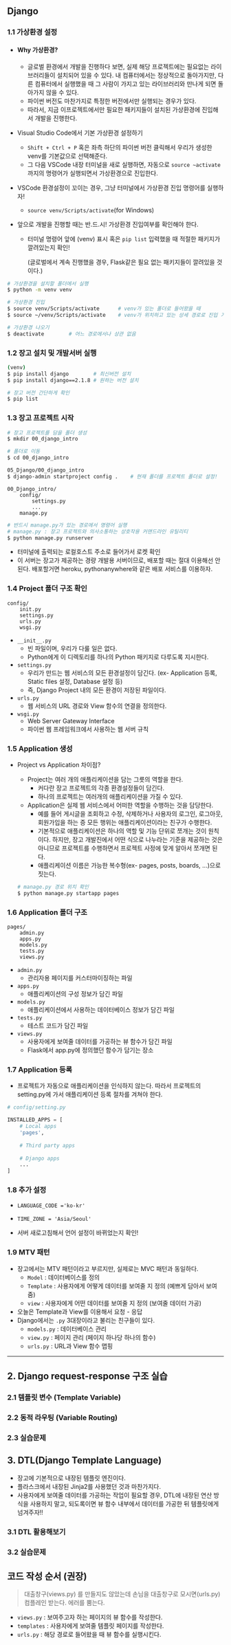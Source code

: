 ## Django

### 1.1 가상환경 설정

- #### Why 가상환경?

  - 글로벌 환경에서 개발을 진행하다 보면, 실제 해당 프로젝트에는 필요없는 라이브러리들이 설치되어 있을 수 있다. 내 컴퓨터에서는 정상적으로 돌아가지만, 다른 컴퓨터에서 실행했을 때 그 사람이 가지고 있는 라이브러리와 만나게 되면 돌아가지 않을 수 있다.
  - 파이썬 버전도 마찬가지로 특정한 버전에서만 실행되는 경우가 있다.
  - 따라서, 지금 이프로젝트에서만 필요한 패키지들이 설치된 가상환경에 진입해서 개발을 진행한다.
  
- Visual Studio Code에서 기본 가상환경 설정하기

  - `Shift + Ctrl + P` 혹은 좌측 하단의 파이썬 버전 클릭해서 우리가 생성한 venv를 기본값으로 선택해준다.
  - 그 다음 VSCode 내장 터미널을 새로 실행하면, 자동으로 `source ~activate`까지의 명령어가 실행되면서 가상환경으로 진입한다.

- VSCode 환경설정이 꼬이는 경우, 그냥 터미널에서 가상환경 진입 명령어를 실행하자!

  - `source venv/Scripts/activate`(for Windows)

- 앞으로 개발을 진행할 때는 반.드.시! 가상환경 진입여부를 확인해야 한다.

  - 터미널 명령어 앞에 (venv) 표시 혹은 `pip list` 입력했을 때 적절한 패키지가 깔려있는지 확인!

     (글로벌에서 계속 진행했을 경우, Flask같은 필요 없는 패키지들이 깔려있을 것이다.)

```bash
# 가상환경을 설치할 폴더에서 실행
$ python -m venv venv

# 가상환경 진입
$ source venv/Scripts/activate		# venv가 있는 폴더로 들어왔을 때
$ source ~/venv/Scripts/activate	# venv가 위치하고 있는 상세 경로로 진입 가능

# 가상환경 나오기
$ deactivate		# 어느 경로에서나 상관 없음
```

### 1.2 장고 설치 및 개발서버 실행

```bash
(venv)
$ pip install django		# 최신버전 설치
$ pip install django==2.1.8	# 원하는 버전 설치
```

```bash
# 장고 버전 간단하게 확인
$ pip list
```

### 1.3 장고 프로젝트 시작

```bash
# 장고 프로젝트를 담을 폴더 생성
$ mkdir 00_django_intro

# 폴더로 이동
$ cd 00_django_intro
```

```bash
05_Django/00_django_intro
$ django-admin startproject config .	# 현재 폴더를 프로젝트 폴더로 설정!
```

```
00_Django_intro/
	config/
		settings.py
		...
	manage.py
```

```bash
# 반드시 manage.py가 있는 경로에서 명령어 실행
# manage.py : 장고 프로젝트와 의사소통하는 상호작용 커맨드라인 유틸리티
$ python manage.py runserver
```

- 터미널에 출력되는 로컬호스트 주소로 들어가서 로켓 확인
- 이 서버는 장고가 제공하는 경량 개발용 서버이므로, 배포할 때는 절대 이용해선 안된다. 배포할거면 heroku, pythonanywhere와 같은 배포 서비스를 이용하자.

### 1.4 Project 폴더 구조 확인

```
config/
	init.py
	settings.py
	urls.py
	wsgi.py
```

- `__init__.py` 
  - 빈 파일이며, 우리가 다룰 일은 없다.
  - Python에게 이 디렉토리를 하나의 Python 패키지로 다루도록 지시한다.
- `settings.py`
  - 우리가 만드는 웹 서비스의 모든 환경설정이 담긴다.
    (ex- Application 등록, Static files 설정, Database 설정 등)
  - 즉, Django Project 내의 모든 환경이 저장된 파일이다.
- `urls.py`
  - 웹 서비스의 URL 경로와 View 함수의 연결을 정의한다.
- `wsgi.py`
  - Web Server Gateway Interface
  - 파이썬 웹 프레임워크에서 사용하는 웹 서버 규칙

### 1.5 Application 생성

- Project vs Application 차이점?

  - Project는 여러 개의 애플리케이션을 담는 그릇의 역할을 한다. 
    - 커다란 장고 프로젝트의 각종 환경설정들이 담긴다.
    - 하나의 프로젝트는 여러개의 애플리케이션을 가질 수 있다.
  - Application은 실제 웹 서비스에서 어떠한 역할을 수행하는 것을 담당한다.
    - 예를 들어 게시글을 조회하고 수정, 삭제하거나 사용자의 로그인, 로그아웃, 회원가입을 하는 증 모든 행위는 애플리케이션이라는 친구가 수행한다.
    - 기본적으로 애플리케이션은 하나의 역할 및 기능 단위로 쪼개는 것이 원칙이다. 하지만, 장고 개발진에서 어떤 식으로 나누라는 기준을 제공하는 것은 아니므로 프로젝트를 수행하면서 프로젝트 사정에 맞게 알아서 쪼개면 된다.
    - 애플리케이션 이름은 가능한 복수형(ex- pages, posts, boards, ...)으로 짓는다.

  ```bash
  # manage.py 경로 위치 확인
  $ python manage.py startapp pages
  ```

### 1.6 Application 폴더 구조

```
pages/
	admin.py
	apps.py
	models.py
	tests.py
	views.py
```

- `admin.py`
  - 관리자용 페이지를 커스터마이징하는 파일
- `apps.py`
  - 애플리케이션의 구성 정보가 담긴 파일
- `models.py`
  - 애플리케이션에서 사용하는 데이터베이스 정보가 담긴 파일
- `tests.py`
  - 테스트 코드가 담긴 파일
- `views.py`
  - 사용자에게 보여줄 데이터를 가공하는 뷰 함수가 담긴 파일
  - Flask에서 app.py에 정의했던 함수가 담기는 장소

### 1.7 Application 등록

- 프로젝트가 자동으로 애플리케이션을 인식하지 않는다. 따라서 프로젝트의 setting.py에 가서 애플리케이션 등록 절차를 겨쳐야 한다.

```python
# config/setting.py

INSTALLED_APPS = [
    # Local apps
    'pages',
    
    # Third party apps
    
    # Django apps
    ...
]
```

### 1.8 추가 설정

- `LANGUAGE_CODE ='ko-kr'`

- `TIME_ZONE = 'Asia/Seoul'`
- 서버 새로고침해서 언어 설정이 바뀌었는지 확인!

### 1.9 MTV 패턴

- 장고에서는 MTV 패턴이라고 부르지만, 실제로는 MVC 패턴과 동일하다.
  - `Model` : 데이터베이스를 정의
  - `Template` : 사용자에게 어떻게 데이터를 보여줄 지 정의 (예쁘게 담아서 보여줌)
  - `view` : 사용자에게 어떤 데이터를 보여줄 지 정의 (보여줄 데이터 가공)
- 오늘은 Template과 View를 이용해서 요청 - 응답
- Django에서는 `.py` 3대장이라고 불리는 친구들이 있다.
  - `models.py` : 데이터베이스 관리
  - `view.py` : 페이지 관리 (페이지 하나당 하나의 함수)
  - `urls.py` : URL과 View 함수 맵핑

------

## 2. Django request-response 구조 실습

### 2.1 템플릿 변수 (Template Variable)



### 2.2 동적 라우팅 (Variable Routing)



### 2.3 실습문제



## 3. DTL(Django Template Language)

- 장고에 기본적으로 내장된 템플릿 엔진이다.
- 플라스크에서 내장된 Jinja2를 사용했던 것과 마찬가지다.
- 사용자에게 보여줄 데이터를 가공하는 작업이 필요할 경우, DTL에 내장된 연산 방식을 사용하지 말고, 되도록이면 뷰 함수 내부에서 데이터를 가공한 뒤 템플릿에게 넘겨주자!!

### 3.1 DTL 활용해보기

### 3.2 실습문제



## 코드 작성 순서 (권장)

> 대출창구(views.py) 를 만들지도 않았는데 손님을 대출창구로 모시면(urls.py) 컴플레인 받는다. 에러를 뿜는다.

- `views.py` : 보여주고자 하는 페이지의 뷰 함수를 작성한다.
- `templates` : 사용자에게 보여줄 템플릿 페이지를 작성한다.
- `urls.py` : 해당 경로로 들어왔을 때 뷰 함수를 실행시킨다.